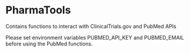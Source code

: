 # PharmaTools
Contains functions to interact with ClinicalTrials.gov and PubMed APIs

Please set environment variables PUBMED_API_KEY and PUBMED_EMAIL before using the PubMed functions.
